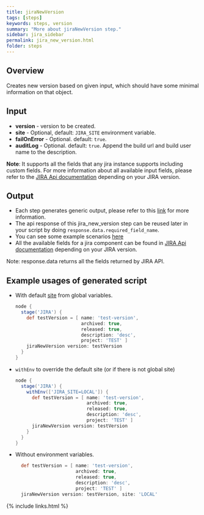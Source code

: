 ```yaml
---
title: jiraNewVersion
tags: [steps]
keywords: steps, version
summary: "More about jiraNewVersion step."
sidebar: jira_sidebar
permalink: jira_new_version.html
folder: steps
---
```


## Overview

Creates new version based on given input, which should have some minimal information on that object.

## Input

* **version** - version to be created.
* **site** - Optional, default: `JIRA_SITE` environment variable.
* **failOnError** - Optional. default: `true`.
* **auditLog** - Optional. default: `true`. Append the build url and build user name to the description.

**Note**: It supports all the fields that any jira instance supports including custom fields. For more information about all available input fields, please refer to the [JIRA Api documentation](https://docs.atlassian.com/jira/REST/) depending on your JIRA version.

## Output

* Each step generates generic output, please refer to this [link](config.html#common-response--error-handling) for more information.
* The api response of this jira_new_version step can be reused later in your script by doing `response.data.required_field_name`.
* You can see some example scenarios [here](https://jenkinsci.github.io/jira-steps-plugin/common_usages.html)
* All the available fields for a jira component can be found in [JIRA Api documentation](https://docs.atlassian.com/jira/REST/) depending on your JIRA version.

Note: response.data returns all the fields returned by JIRA API.

## Example usages of generated script

* With default [site](config#environment-variables) from global variables.

  ```groovy
  node {
    stage('JIRA') {
      def testVersion = [ name: 'test-version',
                          archived: true,
                          released: true,
                          description: 'desc',
                          project: 'TEST' ]
      jiraNewVersion version: testVersion
    }
  }
  ```
* `withEnv` to override the default site (or if there is not global site)

  ```groovy
  node {
    stage('JIRA') {
      withEnv(['JIRA_SITE=LOCAL']) {
        def testVersion = [ name: 'test-version',
                            archived: true,
                            released: true,
                            description: 'desc',
                            project: 'TEST' ]
        jiraNewVersion version: testVersion
      }
    }
  }
  ```
* Without environment variables.

  ```groovy
    def testVersion = [ name: 'test-version',
                        archived: true,
                        released: true,
                        description: 'desc',
                        project: 'TEST' ]
    jiraNewVersion version: testVersion, site: 'LOCAL'
  ```

{% include links.html %}
